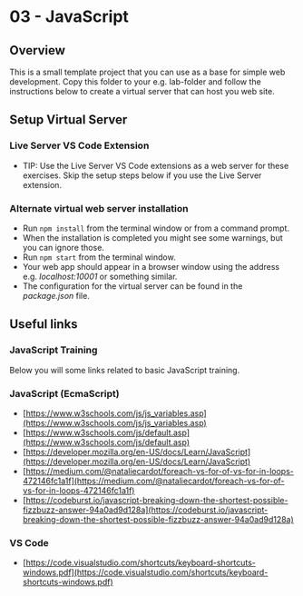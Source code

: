 # 03 - JavaScript

## Overview

This is a small template project that you can use as a base for simple web development.
Copy this folder to your e.g. lab-folder and follow the instructions below to create a virtual server that can host you web site.

## Setup Virtual Server

### Live Server VS Code Extension

* TIP: Use the Live Server VS Code extensions as a web server for these exercises. Skip the setup steps below if you use the Live Server extension.

### Alternate virtual web server installation

* Run `npm install` from the terminal window or from a command prompt.
* When the installation is completed you might see some warnings, but you can ignore those.
* Run `npm start` from the terminal window.
* Your web app should appear in a browser window using the address e.g. _localhost:10001_ or something similar.
* The configuration for the virtual server can be found in the _package.json_ file.

## Useful links

### JavaScript Training

Below you will some links related to basic JavaScript training.

### JavaScript (EcmaScript)

* [https://www.w3schools.com/js/js_variables.asp](https://www.w3schools.com/js/js_variables.asp)
* [https://www.w3schools.com/js/default.asp](https://www.w3schools.com/js/default.asp)
* [https://developer.mozilla.org/en-US/docs/Learn/JavaScript](https://developer.mozilla.org/en-US/docs/Learn/JavaScript)
* [https://medium.com/@nataliecardot/foreach-vs-for-of-vs-for-in-loops-472146fc1a1f](https://medium.com/@nataliecardot/foreach-vs-for-of-vs-for-in-loops-472146fc1a1f)
* [https://codeburst.io/javascript-breaking-down-the-shortest-possible-fizzbuzz-answer-94a0ad9d128a](https://codeburst.io/javascript-breaking-down-the-shortest-possible-fizzbuzz-answer-94a0ad9d128a)

### VS Code

* [https://code.visualstudio.com/shortcuts/keyboard-shortcuts-windows.pdf](https://code.visualstudio.com/shortcuts/keyboard-shortcuts-windows.pdf)
